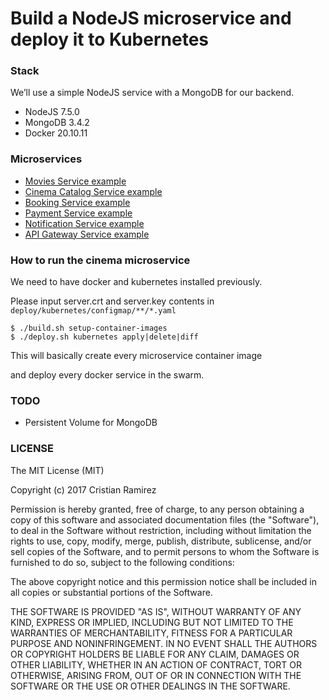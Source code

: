 # Build a NodeJS microservice and deploy it to Kubernetes

### Stack
We’ll use a simple NodeJS service with a MongoDB for our backend.
- NodeJS 7.5.0
- MongoDB 3.4.2
- Docker 20.10.11

### Microservices

- [Movies Service example](./movies-service)
- [Cinema Catalog Service example](./cinema-catalog-service)
- [Booking Service example](./booking-service)
- [Payment Service example](./payment-service)
- [Notification Service example](./notification-service)
- [API Gateway Service example](./api-gateway)

### How to run the cinema microservice

We need to have docker and kubernetes installed previously.

Please input server.crt and server.key contents in `deploy/kubernetes/configmap/**/*.yaml`

```
$ ./build.sh setup-container-images
$ ./deploy.sh kubernetes apply|delete|diff
```

This will basically create every microservice container image

and deploy every docker service in the swarm.

### TODO

- Persistent Volume for MongoDB

### LICENSE
The MIT License (MIT)

Copyright (c) 2017 Cristian Ramirez

Permission is hereby granted, free of charge, to any person obtaining a copy of this software and associated documentation files (the "Software"), to deal in the Software without restriction, including without limitation the rights to use, copy, modify, merge, publish, distribute, sublicense, and/or sell copies of the Software, and to permit persons to whom the Software is furnished to do so, subject to the following conditions:

The above copyright notice and this permission notice shall be included in all copies or substantial portions of the Software.

THE SOFTWARE IS PROVIDED "AS IS", WITHOUT WARRANTY OF ANY KIND, EXPRESS OR IMPLIED, INCLUDING BUT NOT LIMITED TO THE WARRANTIES OF MERCHANTABILITY, FITNESS FOR A PARTICULAR PURPOSE AND NONINFRINGEMENT. IN NO EVENT SHALL THE AUTHORS OR COPYRIGHT HOLDERS BE LIABLE FOR ANY CLAIM, DAMAGES OR OTHER LIABILITY, WHETHER IN AN ACTION OF CONTRACT, TORT OR OTHERWISE, ARISING FROM, OUT OF OR IN CONNECTION WITH THE SOFTWARE OR THE USE OR OTHER DEALINGS IN THE SOFTWARE.
